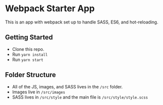 # Webpack Starter App

This is an app with webpack set up to handle SASS, ES6, and hot-reloading.

## Getting Started

- Clone this repo.
- Run `yarn install`
- Run `yarn start`

## Folder Structure

- All of the JS, images, and SASS lives in the `/src` folder.
- Images live in `/src/images`
- SASS lives in `/src/style` and the main file is `/src/style/style.scss`
